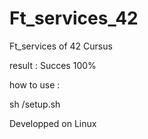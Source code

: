 # Ft_services_42

Ft_services of 42 Cursus

result : Succes 100%

how to use :

sh /setup.sh

Developped on Linux
